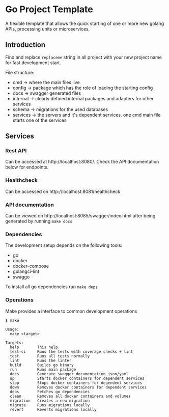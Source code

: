 # Go Project Template
A flexible template that allows the quick starting of one or more new golang APIs, processing units or microservices.
## Introduction
Find and replace `replaceme` string in all project with your new project name for fast development start.

File structure: 

- cmd -> where the main files live
- config -> package which has the role of loading the starting config
- docs -> swagger generated files
- internal -> clearly defined internal packages and adapters for other services
- schema -> migrations for the used databases
- services -> the servers and it's dependent services. one cmd main file starts one of the services

## Services 

### Rest API
Can be accessed at http://localhost:8080/. Check the API documentation below for endpoints.
### Healthcheck
Can be accessed on http://localhost:8081/healthcheck
### API documentation 
Can be viewed on http://localhost:8085/swagger/index.html after being generated by running `make docs`


### Dependencies

The development setup depends on the following tools:

- go
- docker
- docker-compose
- golangci-lint
- swaggo

To install all go dependencies run `make deps`

### Operations

Make provides a interface to common development operations

```
$ make

Usage:
  make <target>

Targets:
  help        This help.
  test-ci     Runs the tests with coverage checks + lint
  test        Runs all tests normally
  lint        Runs the linter
  build       Builds go binary
  run         Runs main package
  docs        Generate swagger documentation json/yaml
  up          Starts docker containers for dependent services
  stop        Stops docker containers for dependent services
  down        Removes docker containers for dependent services
  deps        Fetches go dependencies
  clean       Removes all docker containers and volumes
  migration   Creates a new migration
  migrate     Runs migrations locally
  revert      Reverts migrations locally
  ```